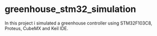 # greenhouse_stm32_simulation
In this project i simulated a greenhouse controller using STM32F103C8, Proteus, CubeMX and Keil IDE.
